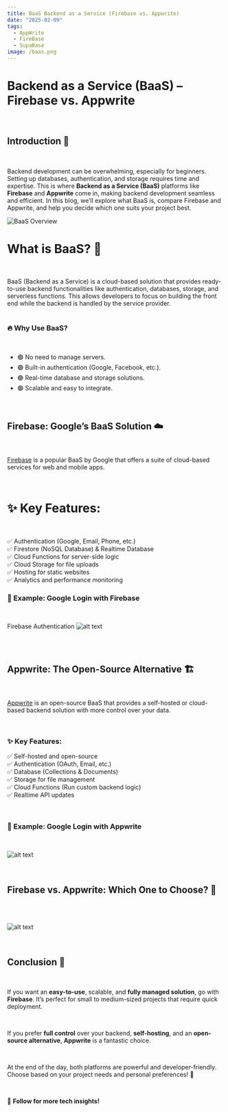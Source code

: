 ```yaml
---
title: BaaS Backend as a Service (Firebase vs. Appwrite)
date: "2025-02-09"
tags:
  - AppWrite
  - FireBase
  - SupaBase
image: /baas.png
---
```


# Backend as a Service (BaaS) – Firebase vs. Appwrite

</br>

## Introduction 🚀

</br>

Backend development can be overwhelming, especially for beginners. Setting up databases, authentication, and storage requires time and expertise. This is where **Backend as a Service (BaaS)** platforms like **Firebase** and **Appwrite** come in, making backend development seamless and efficient. In this blog, we’ll explore what BaaS is, compare Firebase and Appwrite, and help you decide which one suits your project best.

![BaaS Overview](https://appwrite.io/images/blog/baas-backend-as-a-service/cover.png)

# What is BaaS? 🤔

</br>

BaaS (Backend as a Service) is a cloud-based solution that provides ready-to-use backend functionalities like authentication, databases, storage, and serverless functions. This allows developers to focus on building the front end while the backend is handled by the service provider.
</br>
</br>

### 🔥 Why Use BaaS?

</br>

- 🟢 No need to manage servers.
- 🟢 Built-in authentication (Google, Facebook, etc.).
- 🟢 Real-time database and storage solutions.
- 🟢 Scalable and easy to integrate.

</br>

## Firebase: Google’s BaaS Solution ☁️

</br>

[Firebase](https://firebase.google.com/) is a popular BaaS by Google that offers a suite of cloud-based services for web and mobile apps.

</br>

# ✨ Key Features:

</br>

✅ Authentication (Google, Email, Phone, etc.)  
✅ Firestore (NoSQL Database) & Realtime Database  
✅ Cloud Functions for server-side logic  
✅ Cloud Storage for file uploads  
✅ Hosting for static websites  
✅ Analytics and performance monitoring

### 🔨 Example: Google Login with Firebase

</br>

Firebase Authentication ![alt text](/firebase.png)

</br>
</br>

## Appwrite: The Open-Source Alternative 🏗️

</br>

[Appwrite](https://appwrite.io/) is an open-source BaaS that provides a self-hosted or cloud-based backend solution with more control over your data.

</br>

### ✨ Key Features:

✅ Self-hosted and open-source  
✅ Authentication (OAuth, Email, etc.)  
✅ Database (Collections & Documents)  
✅ Storage for file management  
✅ Cloud Functions (Run custom backend logic)  
✅ Realtime API updates

</br>

### 🔨 Example: Google Login with Appwrite

</br>

![alt text](/write.png)

</br>




## Firebase vs. Appwrite: Which One to Choose? 🤔

</br>
</br>

![alt text](/comparsion.png)

</br>


## Conclusion 🎯

</br>

If you want an **easy-to-use**, scalable, and **fully managed solution**, go with **Firebase**. It’s perfect for small to medium-sized projects that require quick deployment.

</br>

If you prefer **full control** over your backend, **self-hosting**, and an **open-source alternative**, **Appwrite** is a fantastic choice.

</br>

At the end of the day, both platforms are powerful and developer-friendly. Choose based on your project needs and personal preferences! 🚀

</br>

📌 **Follow for more tech insights!**
